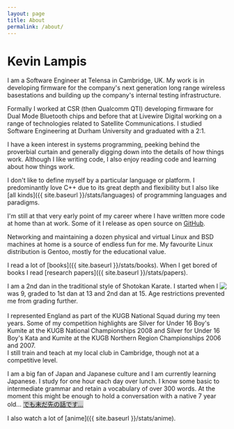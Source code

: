 ```yaml
---
layout: page
title: About
permalink: /about/
---
```


Kevin Lampis
===
I am a Software Engineer at Telensa in Cambridge, UK. My work is in developing firmware for the company's next generation long range wireless basestations and building up the company's internal testing infrastructure.

Formally I worked at CSR (then Qualcomm QTI) developing firmware for Dual Mode Bluetooth chips and before that at Livewire Digital working on a range of technologies related to Satellite Communications. I studied Software Engineering at Durham University and graduated with a 2:1.

I have a keen interest in systems programming, peeking behind the proverbial curtain and generally digging down into the details of how things work. Although I like writing code, I also enjoy reading code and learning about how things work.

I don't like to define myself by a particular language or platform. I predominantly love C++ due to its great depth and flexibility but I also like [all kinds]({{ site.baseurl }}/stats/languages) of programming languages and paradigms.

I'm still at that very early point of my career where I have written more code at home than at work. Some of it I release as open source on [GitHub](https://github.com/klampworks). 

Networking and maintaining a dozen physical and virtual Linux and BSD machines at home is a source of endless fun for me. My favourite Linux distribution is Gentoo, mostly for the educational value. 

I read a lot of [books]({{ site.baseurl }}/stats/books). When I get bored of books I read [research papers]({{ site.baseurl }}/stats/papers).

<img style="float: right;" src="{{ site.baseurl }}/images/karate_days.jpg" />
I am a 2nd dan in the traditional style of Shotokan Karate. I started when I was 9, graded to 1st dan at 13 and 2nd dan at 15. Age restrictions prevented me from grading further. <br><br>I represented England as part of the KUGB National Squad during my teen years. Some of my competition highlights are Silver for Under 16 Boy's Kumite at the KUGB National Championships 2008 and Silver for Under 16 Boy's Kata and Kumite at the KUGB Northern Region Championships 2006 and 2007. <br>I still train and teach at my local club in Cambridge, though not at a competitive level.

I am a big fan of Japan and Japanese culture and I am currently learning Japanese. I study for one hour each day over lunch. I know some basic to intermediate grammar and retain a vocabulary of over 300 words. At the moment this might be enough to hold a conversation with a native 7 year old... <u><span title="Translation: but still a long way to go" style="background: lightgray;"> でも未だ先の話です...</span></u>

I also watch a lot of [anime]({{ site.baseurl }}/stats/anime).
